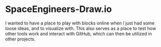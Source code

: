 # SpaceEngineers-Draw.io
I wanted to have a place to play with blocks online when I just had some loose ideas, and to visualize with. 
This also serves as a place to test how other tools work and interact with GitHub, which can then be utilized in other projects.
